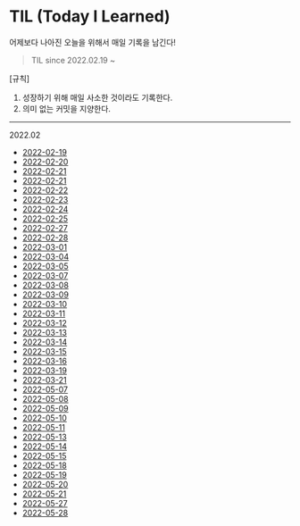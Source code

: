 # TIL (Today I Learned)

어제보다 나아진 오늘을 위해서 매일 기록을 남긴다!

> TIL since 2022.02.19 ~ 

[규칙]
1. 성장하기 위해 매일 사소한 것이라도 기록한다.
2. 의미 없는 커밋을 지양한다.

---

2022.02

- [2022-02-19](https://github.com/JeongIn37/TIL/blob/master/Algorithm/DFS%26BFS.md)
- [2022-02-20](https://github.com/JeongIn37/TIL/blob/master/Algorithm/algorithm_basic.md)
- [2022-02-21](https://github.com/JeongIn37/Fintech2022)
- [2022-02-21](https://github.com/JeongIn37/TIL/blob/master/Interview/Backend/Backend_basic.md)
- [2022-02-22](https://github.com/JeongIn37/Fintech2022/tree/master/fintech)
- [2022-02-23](https://github.com/JeongIn37/Fintech2022/tree/master/fintech)
- [2022-02-24](https://github.com/JeongIn37/Fintech2022/tree/master/fintech)
- [2022-02-25](https://github.com/JeongIn37/Fintech2022/tree/master/fintech)
- [2022-02-27](https://github.com/JeongIn37/TIL/blob/master/Certificate/정보처리기사/3과목.md)
- [2022-02-28](https://github.com/JeongIn37/TIL/blob/master/Certificate/정보처리기사/공부방법.md)
- [2022-03-01](https://github.com/JeongIn37/TIL/blob/master/Certificate/정보처리기사/공부방법.md)
- [2022-03-04](https://github.com/JeongIn37/TIL/blob/master/News/News.md)
- [2022-03-05](https://github.com/JeongIn37/TIL/blob/master/Certificate/정보처리기사/빈도높은헷갈리는개념.md)
- [2022-03-07](https://github.com/JeongIn37/TIL/blob/master/Algorithm/DFS%26BFS.md)
- [2022-03-08](https://github.com/JeongIn37/TIL/blob/master/Algorithm/DFS%26BFS.md)
- [2022-03-09](https://github.com/JeongIn37/Baekjoon2021)
- [2022-03-10](https://github.com/JeongIn37/TIL/blob/master/Certificate/SQLD/문제풀이개념.md)
- [2022-03-11](https://github.com/JeongIn37/TIL/blob/master/Docker/basic.md)
- [2022-03-12](https://github.com/JeongIn37/Baekjoon2021)
- [2022-03-13](https://github.com/JeongIn37/Baekjoon2021)
- [2022-03-14](https://j0nnie99.tistory.com/55)
- [2022-03-15](https://github.com/JeongIn37/springboot-aws)
- [2022-03-16](https://github.com/JeongIn37/springboot-aws)
- [2022-03-19](https://github.com/JeongIn37/springboot-aws)
- [2022-03-21](https://j0nnie99.tistory.com/57)
- [2022-05-07](https://j0nnie99.tistory.com/62)
- [2022-05-08](https://j0nnie99.tistory.com/63)
- [2022-05-09](https://j0nnie99.tistory.com/64)
- [2022-05-10](https://j0nnie99.tistory.com/65)
- [2022-05-11](https://j0nnie99.tistory.com/66)
- [2022-05-13](https://j0nnie99.tistory.com/67)
- [2022-05-14](https://www.notion.so/3b0f8ee6f61840eea4dffac33ebf3d76)
- [2022-05-15](https://github.com/JeongIn37/hello-spring)
- [2022-05-18](https://j0nnie99.tistory.com/68)
- [2022-05-19](https://j0nnie99.tistory.com/69)
- [2022-05-20](https://j0nnie99.tistory.com/70)
- [2022-05-21](https://github.com/JeongIn37/Algorithm/tree/master/BFS%2BDFS/study)
- [2022-05-27](https://j0nnie99.tistory.com/71)
- [2022-05-28](https://github.com/JeongIn37/TIL/blob/master/Algorithm/%EB%AC%B8%EC%A0%9C%ED%92%80%EC%9D%B4/K%EB%B2%88%EC%A7%B8%EC%95%BD%EC%88%98.md)

<!--[작성 양식]
주간 인프런에 소개된 5F 양식([개발자의 공유 문화 이모저모 (2) 회고 문화](https://www.inflearn.com/pages/weekly-inflearn-41-20220215?utm_source=mailchimp_email&utm_medium=cps&utm_campaign=inflearn_%ED%8A%B8%EB%9E%98%ED%94%BD_%EC%A3%BC%EA%B0%84%EC%9D%B8%ED%94%84%EB%9F%B0_weekly-inflearn-41-20220215&utm_content=%EC%9E%A0%EC%9E%AC%EA%B3%A0%EA%B0%9D_%EC%A0%84%EC%B2%B4&utm_term=220215_sol))을 바탕으로 진행하고자 한다.

- 제목: 20XX-XX-XX
- 5F

Fact (사실: 무슨 일이 있었나?)
Feeling (느낌: 무슨 느낌이 들었나?)
Finding (배운 점: 어떤 인사이트를 얻었나?)
Future action (향후 행동: 앞으로 무엇을 해야 할까?)
Feedback (피드백: 앞서 정한 향후 행동을 실천해본 뒤, 이에 대해 어떤 피드백을 받았나?)
특히 5F는 개인이 한 활동을 회고하는 데 유용한데요, 어떤 일이 있었고 무엇을 느꼈는지를 시간 순서대로 정리하는 데 도움이 되는 방식이에요. -->
